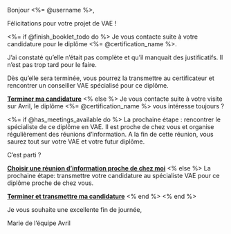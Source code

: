 [SUJET]: # (<%= @username %> pour votre diplôme de <%= @certification_name %> en VAE)

Bonjour <%= @username %>,

Félicitations pour votre projet de VAE !

<%= if @finish_booklet_todo do %>
Je vous contacte suite à votre candidature pour le diplôme <%= @certification_name %>.

J’ai constaté qu’elle n’était pas complète et qu’il manquait des justificatifs. Il n’est pas trop tard pour le faire.

Dès qu’elle sera terminée, vous pourrez la transmettre au certificateur et rencontrer un conseiller VAE spécialisé pour ce diplôme.

**[Terminer ma candidature](<%= @application_url %>)**
<% else %>
Je vous contacte suite à votre visite sur Avril, le diplôme <%= @certification_name %> vous intéresse toujours ?

<%= if @has_meetings_available do %>
La prochaine étape : rencontrer le spécialiste de ce diplôme en VAE. Il est proche de chez vous et organise régulièrement des réunions d’information. A la fin de cette réunion, vous saurez tout sur votre VAE et votre futur diplôme.

C’est parti ?

**[Choisir une réunion d’information proche de chez moi](<%= @application_url %>)**
<% else %>
La prochaine étape: transmettre votre candidature au spécialiste VAE pour ce diplôme proche de chez vous.

**[Terminer et transmettre ma candidature](<%= @application_url %>)**
<% end %>
<% end %>

Je vous souhaite une excellente fin de journée,

Marie de l’équipe Avril